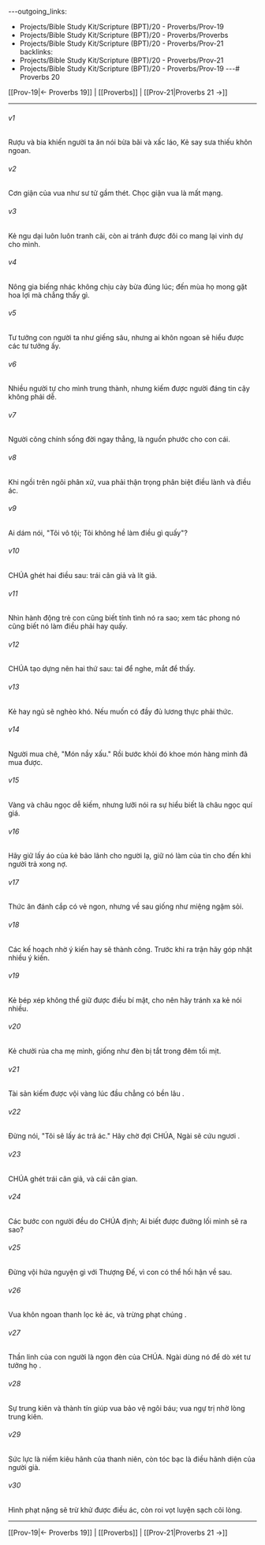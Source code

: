 ---outgoing_links:
  - Projects/Bible Study Kit/Scripture (BPT)/20 - Proverbs/Prov-19
  - Projects/Bible Study Kit/Scripture (BPT)/20 - Proverbs/Proverbs
  - Projects/Bible Study Kit/Scripture (BPT)/20 - Proverbs/Prov-21
backlinks:
  - Projects/Bible Study Kit/Scripture (BPT)/20 - Proverbs/Prov-21
  - Projects/Bible Study Kit/Scripture (BPT)/20 - Proverbs/Prov-19
---# Proverbs 20

[[Prov-19|← Proverbs 19]] | [[Proverbs]] | [[Prov-21|Proverbs 21 →]]
***



###### v1 
Rượu và bia khiến người ta ăn nói bừa bãi và xấc láo, Kẻ say sưa thiếu khôn ngoan. 

###### v2 
Cơn giận của vua như sư tử gầm thét. Chọc giận vua là mất mạng. 

###### v3 
Kẻ ngu dại luôn luôn tranh cãi, còn ai tránh được đôi co mang lại vinh dự cho mình. 

###### v4 
Nông gia biếng nhác không chịu cày bừa đúng lúc; đến mùa họ mong gặt hoa lợi mà chẳng thấy gì. 

###### v5 
Tư tưởng con người ta như giếng sâu, nhưng ai khôn ngoan sẽ hiểu được các tư tưởng ấy. 

###### v6 
Nhiều người tự cho mình trung thành, nhưng kiếm được người đáng tin cậy không phải dễ. 

###### v7 
Người công chính sống đời ngay thẳng, là nguồn phước cho con cái. 

###### v8 
Khi ngồi trên ngôi phân xử, vua phải thận trọng phân biệt điều lành và điều ác. 

###### v9 
Ai dám nói, "Tôi vô tội; Tôi không hề làm điều gì quấy"? 

###### v10 
CHÚA ghét hai điều sau: trái cân giả và lít giả. 

###### v11 
Nhìn hành động trẻ con cũng biết tính tình nó ra sao; xem tác phong nó cũng biết nó làm điều phải hay quấy. 

###### v12 
CHÚA tạo dựng nên hai thứ sau: tai để nghe, mắt để thấy. 

###### v13 
Kẻ hay ngủ sẽ nghèo khó. Nếu muốn có đầy đủ lương thực phải thức. 

###### v14 
Người mua chê, "Món nầy xấu." Rồi bước khỏi đó khoe món hàng mình đã mua được. 

###### v15 
Vàng và châu ngọc dễ kiếm, nhưng lưỡi nói ra sự hiểu biết là châu ngọc quí giá. 

###### v16 
Hãy giữ lấy áo của kẻ bảo lãnh cho người lạ, giữ nó làm của tin cho đến khi người trả xong nợ. 

###### v17 
Thức ăn đánh cắp có vẻ ngon, nhưng về sau giống như miệng ngậm sỏi. 

###### v18 
Các kế hoạch nhờ ý kiến hay sẽ thành công. Trước khi ra trận hãy góp nhặt nhiều ý kiến. 

###### v19 
Kẻ bép xép không thể giữ được điều bí mật, cho nên hãy tránh xa kẻ nói nhiều. 

###### v20 
Kẻ chưởi rủa cha mẹ mình, giống như đèn bị tắt trong đêm tối mịt. 

###### v21 
Tài sản kiếm được vội vàng lúc đầu chẳng có bền lâu . 

###### v22 
Đừng nói, "Tôi sẽ lấy ác trả ác." Hãy chờ đợi CHÚA, Ngài sẽ cứu ngươi . 

###### v23 
CHÚA ghét trái cân giả, và cái cân gian. 

###### v24 
Các bước con người đều do CHÚA định; Ai biết được đường lối mình sẽ ra sao? 

###### v25 
Đừng vội hứa nguyện gì với Thượng Đế, vì con có thể hối hận về sau. 

###### v26 
Vua khôn ngoan thanh lọc kẻ ác, và trừng phạt chúng . 

###### v27 
Thần linh của con người là ngọn đèn của CHÚA. Ngài dùng nó để dò xét tư tưởng họ . 

###### v28 
Sự trung kiên và thành tín giúp vua bảo vệ ngôi báu; vua ngự trị nhờ lòng trung kiên. 

###### v29 
Sức lực là niềm kiêu hãnh của thanh niên, còn tóc bạc là điều hãnh diện của người già. 

###### v30 
Hình phạt nặng sẽ trừ khử được điều ác, còn roi vọt luyện sạch cõi lòng.

***
[[Prov-19|← Proverbs 19]] | [[Proverbs]] | [[Prov-21|Proverbs 21 →]]
